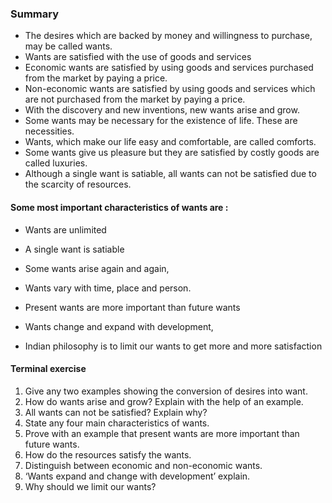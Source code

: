 ### Summary
* The desires which are backed by money and willingness to purchase, may be called wants.
* Wants are satisfied with the use of goods and services
* Economic wants are satisfied by using goods and services purchased from the market by paying a price.
* Non-economic wants are satisfied by using goods and services which are not purchased from the market by paying a price.
* With the discovery and new inventions, new wants arise and grow.
* Some wants may be necessary for the existence of life. These are necessities.
* Wants, which make our life easy and comfortable, are called comforts.
* Some wants give us pleasure but they are satisfied by costly goods are called luxuries.
* Although a single want is satiable, all wants can not be satisfied due to the scarcity of resources.
#### Some most important characteristics of wants are :
* Wants are unlimited
* A single want is satiable
* Some wants arise again and again,
* Wants vary with time, place and person. 
* Present wants are more important than future wants
* Wants change and expand with development,

* Indian philosophy is to limit our wants to get more and more satisfaction

#### Terminal exercise  
1. Give any two examples showing the conversion of desires into want.
2. How do wants arise and grow? Explain with the help of an example.
3. All wants can not be satisfied? Explain why?
4. State any four main characteristics of wants.
5. Prove with an example that present wants are more important than future wants.
6. How do the resources satisfy the wants.
7. Distinguish between economic and non-economic wants.
8. ‘Wants expand and change with development’ explain.
9. Why should we limit our wants?
